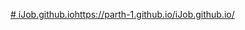 [# iJob.github.io](https://parth-1.github.io/iJob.github.io/)https://parth-1.github.io/iJob.github.io/
